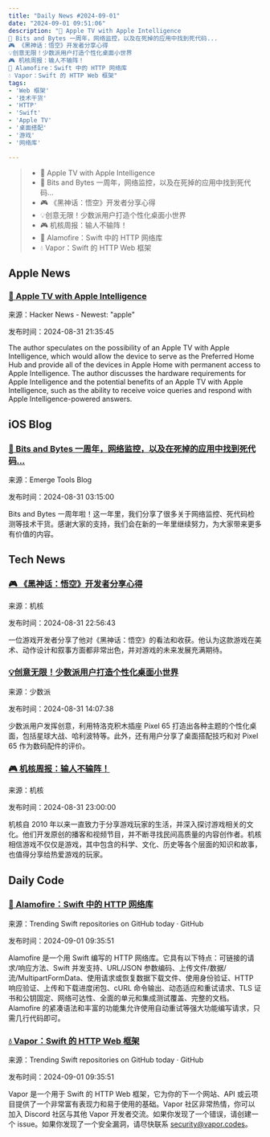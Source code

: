 ```yaml
---
title: "Daily News #2024-09-01"
date: "2024-09-01 09:51:06"
description: "🍎 Apple TV with Apple Intelligence
🎉 Bits and Bytes 一周年，网络监控，以及在死掉的应用中找到死代码...
🎮 《黑神话：悟空》开发者分享心得
💡创意无限！少数派用户打造个性化桌面小世界
🎮 机核周报：输人不输阵！
🚀 Alamofire：Swift 中的 HTTP 网络库
💧 Vapor：Swift 的 HTTP Web 框架"
tags: 
- 'Web 框架'
- '技术干货'
- 'HTTP'
- 'Swift'
- 'Apple TV'
- '桌面搭配'
- '游戏'
- '网络库'

---
```


> - 🍎 Apple TV with Apple Intelligence
> - 🎉 Bits and Bytes 一周年，网络监控，以及在死掉的应用中找到死代码...
> - 🎮 《黑神话：悟空》开发者分享心得
> - 💡创意无限！少数派用户打造个性化桌面小世界
> - 🎮 机核周报：输人不输阵！
> - 🚀 Alamofire：Swift 中的 HTTP 网络库
> - 💧 Vapor：Swift 的 HTTP Web 框架

## Apple News

### [🍎 Apple TV with Apple Intelligence](https://operationgadget.com/2024/08/appletv-with-apple-intelligence/)

来源：Hacker News - Newest: "apple"

发布时间：2024-08-31 21:35:45

The author speculates on the possibility of an Apple TV with Apple Intelligence, which would allow the device to serve as the Preferred Home Hub and provide all of the devices in Apple Home with permanent access to Apple Intelligence. The author discusses the hardware requirements for Apple Intelligence and the potential benefits of an Apple TV with Apple Intelligence, such as the ability to receive voice queries and respond with Apple Intelligence-powered answers.

## iOS Blog

### [🎉 Bits and Bytes 一周年，网络监控，以及在死掉的应用中找到死代码...](https://www.emergetools.com/newsletter/august-2024)

来源：Emerge Tools Blog

发布时间：2024-08-31 03:15:00

Bits and Bytes 一周年啦！这一年里，我们分享了很多关于网络监控、死代码检测等技术干货。感谢大家的支持，我们会在新的一年里继续努力，为大家带来更多有价值的内容。

## Tech News

### [🎮 《黑神话：悟空》开发者分享心得](https://www.gcores.com/articles/187562)

来源：机核

发布时间：2024-08-31 22:56:43

一位游戏开发者分享了他对《黑神话：悟空》的看法和收获。他认为这款游戏在美术、动作设计和叙事方面都非常出色，并对游戏的未来发展充满期待。

### [💡创意无限！少数派用户打造个性化桌面小世界](https://sspai.com/post/91899)

来源：少数派

发布时间：2024-08-31 14:07:38

少数派用户发挥创意，利用特洛克积木插座 Pixel 65 打造出各种主题的个性化桌面，包括星球大战、哈利波特等。此外，还有用户分享了桌面搭配技巧和对 Pixel 65 作为数码配件的评价。

### [🎮 机核周报：输人不输阵！](https://www.gcores.com/radios/187213)

来源：机核

发布时间：2024-08-31 23:00:00

机核自 2010 年以来一直致力于分享游戏玩家的生活，并深入探讨游戏相关的文化。他们开发原创的播客和视频节目，并不断寻找民间高质量的内容创作者。机核相信游戏不仅仅是游戏，其中包含的科学、文化、历史等各个层面的知识和故事，也值得分享给热爱游戏的玩家。

## Daily Code

### [🚀 Alamofire：Swift 中的 HTTP 网络库](https://github.com/Alamofire/Alamofire)

来源：Trending Swift repositories on GitHub today · GitHub

发布时间：2024-09-01 09:35:51

Alamofire 是一个用 Swift 编写的 HTTP 网络库。它具有以下特点：可链接的请求/响应方法、Swift 并发支持、URL/JSON 参数编码、上传文件/数据/流/MultipartFormData、使用请求或恢复数据下载文件、使用身份验证、HTTP 响应验证、上传和下载进度闭包、cURL 命令输出、动态适应和重试请求、TLS 证书和公钥固定、网络可达性、全面的单元和集成测试覆盖、完整的文档。Alamofire 的紧凑语法和丰富的功能集允许使用自动重试等强大功能编写请求，只需几行代码即可。

### [💧 Vapor：Swift 的 HTTP Web 框架](https://github.com/vapor/vapor)

来源：Trending Swift repositories on GitHub today · GitHub

发布时间：2024-09-01 09:35:51

Vapor 是一个用于 Swift 的 HTTP Web 框架，它为你的下一个网站、API 或云项目提供了一个非常富有表现力和易于使用的基础。Vapor 社区非常热情，你可以加入 Discord 社区与其他 Vapor 开发者交流。如果你发现了一个错误，请创建一个 issue。如果你发现了一个安全漏洞，请尽快联系 security@vapor.codes。
